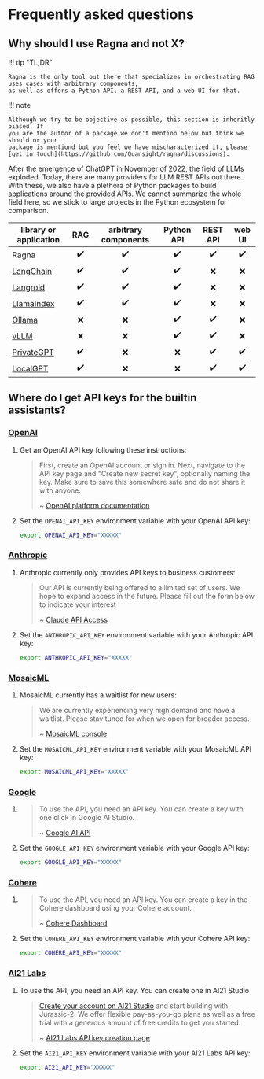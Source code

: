 # Frequently asked questions

## Why should I use Ragna and not X?

!!! tip "TL;DR"

    Ragna is the only tool out there that specializes in orchestrating RAG uses cases with arbitrary components,
    as well as offers a Python API, a REST API, and a web UI for that.

!!! note

    Although we try to be objective as possible, this section is inheritly biased. If
    you are the author of a package we don't mention below but think we should or your
    package is mentiond but you feel we have mischaracterized it, please
    [get in touch](https://github.com/Quansight/ragna/discussions).

After the emergence of ChatGPT in November of 2022, the field of LLMs exploded. Today,
there are many providers for LLM REST APIs out there. With these, we also have a
plethora of Python packages to build applications around the provided APIs. We cannot
summarize the whole field here, so we stick to large projects in the Python ecosystem
for comparison.

| library or application                                |        RAG         | arbitrary components |     Python API     |      REST API      |       web UI       |
| ----------------------------------------------------- | :----------------: | :------------------: | :----------------: | :----------------: | :----------------: |
| Ragna                                                 | :heavy_check_mark: |  :heavy_check_mark:  | :heavy_check_mark: | :heavy_check_mark: | :heavy_check_mark: |
| [LangChain](https://www.langchain.com/)               | :heavy_check_mark: |  :heavy_check_mark:  | :heavy_check_mark: |        :x:         |        :x:         |
| [Langroid](https://langroid.github.io/langroid/)      | :heavy_check_mark: |  :heavy_check_mark:  | :heavy_check_mark: |        :x:         |        :x:         |
| [LlamaIndex](https://www.llamaindex.ai/)              | :heavy_check_mark: |  :heavy_check_mark:  | :heavy_check_mark: |        :x:         |        :x:         |
| [Ollama](https://ollama.com/)                         |        :x:         |         :x:          | :heavy_check_mark: | :heavy_check_mark: |        :x:         |
| [vLLM](https://github.com/vllm-project/vllm)          |        :x:         |         :x:          | :heavy_check_mark: | :heavy_check_mark: |        :x:         |
| [PrivateGPT](https://privategpt.dev)                  | :heavy_check_mark: |         :x:          |        :x:         | :heavy_check_mark: | :heavy_check_mark: |
| [LocalGPT](https://github.com/PromtEngineer/localGPT) | :heavy_check_mark: |         :x:          |        :x:         | :heavy_check_mark: | :heavy_check_mark: |

## Where do I get API keys for the builtin assistants?

### [OpenAI](https://openai.com/)

1. Get an OpenAI API key following these instructions:
   > First, create an OpenAI account or sign in. Next, navigate to the API key page and
   > "Create new secret key", optionally naming the key. Make sure to save this
   > somewhere safe and do not share it with anyone.
   >
   > ~
   > [OpenAI platform documentation](https://platform.openai.com/docs/quickstart/account-setup)
2. Set the `OPENAI_API_KEY` environment variable with your OpenAI API key:
   ```bash
   export OPENAI_API_KEY="XXXXX"
   ```

### [Anthropic](https://www.anthropic.com)

1. Anthropic currently only provides API keys to business customers:
   > Our API is currently being offered to a limited set of users. We hope to expand
   > access in the future. Please fill out the form below to indicate your interest
   >
   > ~ [Claude API Access](https://www.anthropic.com/earlyaccess)
2. Set the `ANTHROPIC_API_KEY` environment variable with your Anthropic API key:
   ```bash
   export ANTHROPIC_API_KEY="XXXXX"
   ```

### [MosaicML](https://mosaicml.com)

1. MosaicML currently has a waitlist for new users:
   > We are currently experiencing very high demand and have a waitlist. Please stay
   > tuned for when we open for broader access.
   >
   > ~ [MosaicML console](https://console.mosaicml.com/)
2. Set the `MOSAICML_API_KEY` environment variable with your MosaicML API key:
   ```bash
   export MOSAICML_API_KEY="XXXXX"
   ```

### [Google](https://ai.google.dev/)

1. > To use the API, you need an API key. You can create a key with one click in Google
   > AI Studio.
   >
   > ~ [Google AI API](https://ai.google.dev/tutorials/setup)
2. Set the `GOOGLE_API_KEY` environment variable with your Google API key:
   ```bash
   export GOOGLE_API_KEY="XXXXX"
   ```

### [Cohere](https://cohere.com/)

1. > To use the API, you need an API key. You can create a key in the Cohere dashboard
   > using your Cohere account.
   >
   > ~ [Cohere Dashboard](https://dashboard.cohere.com/api-keys)
2. Set the `COHERE_API_KEY` environment variable with your Cohere API key:
   ```bash
   export COHERE_API_KEY="XXXXX"
   ```

### [AI21 Labs](https://www.ai21.com/)

1. To use the API, you need an API key. You can create one in AI21 Studio
   > [Create your account on AI21 Studio](https://studio.ai21.com/sign-up) and start
   > building with Jurassic-2. We offer flexible pay-as-you-go plans as well as a free
   > trial with a generous amount of free credits to get you started.
   >
   > ~ [AI21 Labs API key creation page](https://studio.ai21.com/account/api-key)
2. Set the `AI21_API_KEY` environment variable with your AI21 Labs API key:
   ```bash
   export AI21_API_KEY="XXXXX"
   ```
